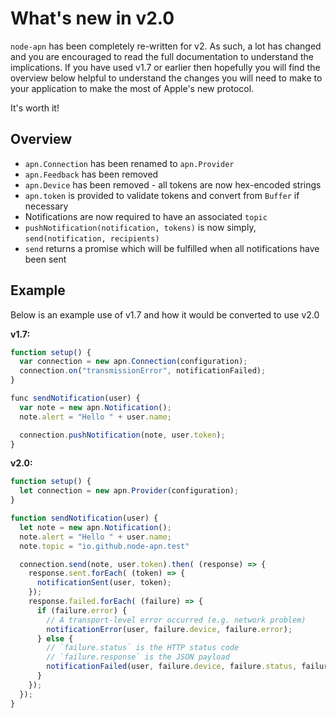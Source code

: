 # What's new in v2.0

`node-apn` has been completely re-written for v2. As such, a lot has changed
and you are encouraged to read the full documentation to understand the
implications. If you have used v1.7 or earlier then hopefully you will find
the overview below helpful to understand the changes you will need to make to
your application to make the most of Apple's new protocol.

It's worth it!

## Overview

* `apn.Connection` has been renamed to `apn.Provider`
* `apn.Feedback` has been removed
* `apn.Device` has been removed - all tokens are now hex-encoded strings
* `apn.token` is provided to validate tokens and convert from `Buffer` if
  necessary
* Notifications are now required to have an associated `topic`
* `pushNotification(notification, tokens)` is now simply, `send(notification, recipients)`
* `send` returns a promise which will be fulfilled when all notifications have
  been sent

## Example

Below is an example use of v1.7 and how it would be converted to use v2.0

**v1.7:**

```javascript
function setup() {
  var connection = new apn.Connection(configuration);
  connection.on("transmissionError", notificationFailed);
}

func sendNotification(user) {
  var note = new apn.Notification();
  note.alert = "Hello " + user.name;

  connection.pushNotification(note, user.token);
}
```

**v2.0:**

```javascript
function setup() {
  let connection = new apn.Provider(configuration);
}

function sendNotification(user) {
  let note = new apn.Notification();
  note.alert = "Hello " + user.name;
  note.topic = "io.github.node-apn.test"

  connection.send(note, user.token).then( (response) => {
    response.sent.forEach( (token) => {
      notificationSent(user, token);
    });
    response.failed.forEach( (failure) => {
      if (failure.error) {
        // A transport-level error occurred (e.g. network problem)
        notificationError(user, failure.device, failure.error);
      } else {
        // `failure.status` is the HTTP status code
        // `failure.response` is the JSON payload
        notificationFailed(user, failure.device, failure.status, failure.response);
      }
    });
  });
}
```

